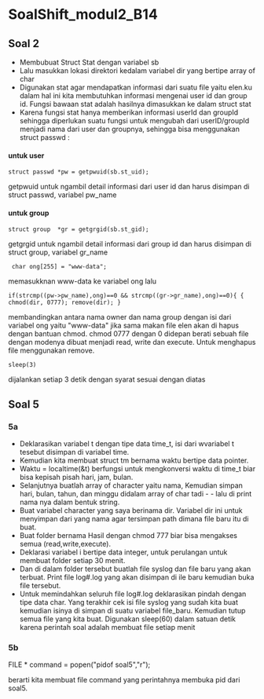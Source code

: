 # SoalShift_modul2_B14

## Soal 2
- Membubuat Struct Stat dengan variabel sb
- Lalu masukkan lokasi direktori kedalam variabel dir yang bertipe array of char
- Digunakan stat agar mendapatkan informasi dari suatu file yaitu elen.ku dalam hal ini kita membutuhkan informasi mengenai user id dan group id. Fungsi bawaan stat adalah hasilnya dimasukkan ke dalam struct stat
- Karena fungsi stat hanya memberikan informasi userId dan groupId sehingga diperlukan suatu fungsi untuk mengubah dari userID/groupId menjadi nama dari user dan groupnya, sehingga bisa menggunakan struct passwd :

#### untuk user

`struct passwd *pw = getpwuid(sb.st_uid);`
 
 getpwuid untuk ngambil detail informasi dari user id dan harus disimpan di struct passwd, variabel pw_name
 
 #### untuk group
 
`struct group  *gr = getgrgid(sb.st_gid);`

 getgrgid untuk ngambil detail informasi dari group id dan harus disimpan di struct group, variabel gr_name
 
` char ong[255] = "www-data";`

memasukknan www-data ke variabel ong
lalu 

`if(strcmp((pw->pw_name),ong)==0 && strcmp((gr->gr_name),ong)==0){
{
    chmod(dir, 0777);
    remove(dir);
}`

membandingkan antara nama owner dan nama group dengan isi dari variabel ong yaitu "www-data"
jika sama makan file elen akan di hapus dengan bantuan chmod. chmod 0777 dengan 0 didepan berati sebuah file dengan modenya dibuat menjadi read, write dan execute. Untuk menghapus file menggunakan remove.

`sleep(3)`

dijalankan setiap 3 detik dengan syarat sesuai dengan diatas

## Soal 5
### 5a

- Deklarasikan variabel t dengan tipe data time_t, isi dari wvariabel t tesebut disimpan di variabel time. 
- Kemudian kita membuat struct tm bernama waktu bertipe data pointer. 
- Waktu = localtime(&t) berfungsi untuk mengkonversi waktu di time_t biar bisa kepisah pisah hari, jam, bulan.
- Selanjutnya buatlah array of character yaitu nama, Kemudian simpan hari, bulan, tahun, dan minggu didalam array of char tadi - - lalu di print nama nya dalam bentuk string. 
- Buat variabel character yang saya berinama dir. Variabel dir ini untuk menyimpan dari yang nama agar tersimpan path dimana file baru itu di buat.
- Buat folder bernama Hasil dengan chmod 777 biar bisa mengakses semua (read,write,execute).
- Deklarasi variabel i bertipe data integer, untuk perulangan untuk membuat folder setiap 30 menit.
- Dan di dalam folder tersebut buatlah file syslog dan file baru yang akan terbuat. Print file log#.log yang akan disimpan di ile baru kemudian buka file tersebut.
- Untuk memindahkan seluruh file log#.log deklarasikan pindah dengan tipe data char. Yang terakhir cek isi file syslog yang sudah kita buat kemudian isinya di simpan di suatu variabel file_baru. Kemudian tutup semua file yang kita buat. Digunakan sleep(60) dalam satuan detik karena perintah soal adalah membuat file setiap menit

### 5b

FILE * command = popen("pidof soal5","r"); 

berarti kita membuat file command yang perintahnya membuka pid dari soal5.
